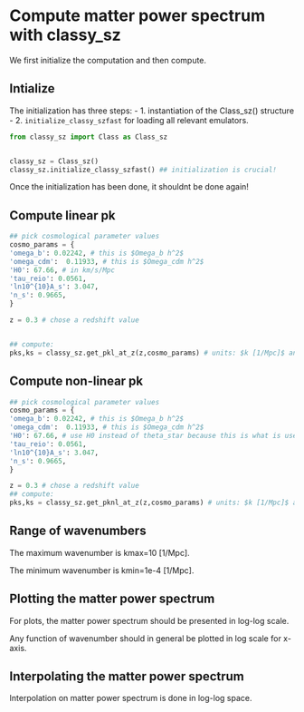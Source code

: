 # Compute matter power spectrum with classy_sz

We first initialize the computation and then compute.

## Intialize

The initialization has three steps:
    - 1. instantiation of the Class_sz() structure
    - 2. `initialize_classy_szfast` for loading all relevant emulators. 


```python
from classy_sz import Class as Class_sz


classy_sz = Class_sz()
classy_sz.initialize_classy_szfast() ## initialization is crucial! 
```

Once the initialization has been done, it shouldnt be done again!


## Compute linear pk

```python
## pick cosmological parameter values
cosmo_params = {
'omega_b': 0.02242, # this is $Omega_b h^2$
'omega_cdm':  0.11933, # this is $Omega_cdm h^2$
'H0': 67.66, # in km/s/Mpc
'tau_reio': 0.0561,
'ln10^{10}A_s': 3.047,
'n_s': 0.9665,
}

z = 0.3 # chose a redshift value 


## compute:
pks,ks = classy_sz.get_pkl_at_z(z,cosmo_params) # units: $k [1/Mpc]$ and $P(k) [Mpc]^3$
```

## Compute non-linear pk

```python
## pick cosmological parameter values
cosmo_params = {
'omega_b': 0.02242, # this is $Omega_b h^2$
'omega_cdm':  0.11933, # this is $Omega_cdm h^2$
'H0': 67.66, # use H0 instead of theta_star because this is what is used by the emulators and to avoid any ambiguity when comparing with camb. 
'tau_reio': 0.0561,
'ln10^{10}A_s': 3.047,
'n_s': 0.9665,
}

z = 0.3 # chose a redshift value 
## compute:
pks,ks = classy_sz.get_pknl_at_z(z,cosmo_params) # units: $k [1/Mpc]$ and $P(k) [Mpc]^3$
```

## Range of wavenumbers

The maximum wavenumber is kmax=10 [1/Mpc].

The minimum wavenumber is kmin=1e-4 [1/Mpc].


## Plotting the matter power spectrum

For plots, the matter power spectrum should be presented in log-log scale.

Any function of wavenumber should in general be plotted in log scale for x-axis.


## Interpolating the matter power spectrum

Interpolation on matter power spectrum is done in log-log space.

